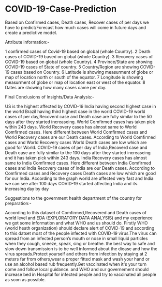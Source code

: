 # COVID-19-Case-Prediction
Based on Confirmed cases, Death cases, Recover cases of per days we have to predict/Forecast how much cases will come in future days and create a predictive model.

Attribute information:-

1	confirmed cases of Covid-19 based on global (whole Country).
2	Death cases of COVID-19 based on global (whole Country).
3	Recovery cases of COVID-19 based on global (whole Country).
4   Province/State are showing COVID-19 cases of State of country.
5   Country/Region are showing COVID-19 cases based on Country.
6   Latitude is showing measurment of globe or map of location north or south of the equator.
7   Longitude is showing measurment of globe or map of location east or west of the equator.
8   Dates are showing how many cases came per day.

Final Conclusions of Insights/Data Analysis:-

US is the highest affected by COVID-19
India having second highest case in the world
Brazil having third highest case in the world
COVID-19 world cases of per day,Recoverd case and Death case are fully similar to the 50 days after they started increaseing.
World Comfirmed cases has taken pick within 243 days.
World Recovery cases has almost same to World Comfirmed cases.
Here different between World Comfirmed cases and World Recovery cases are our Death cases.
According to World Comfirmed cases and World Recovery cases World Death cases are low which are good for World.
COVID-19 cases of per day of India,Recoverd case and Death case are fully similar to the 100 days after they started increaseing and it has taken pick within 243 days.
India Recovery cases has almost same to India Comfirmed cases.
Here different between India Comfirmed cases and India Recovery cases of India are our Death cases.
According to Comfirmed cases and Recovery cases Death cases are low which are good for our India.
According to the graph world are affected very fast and India we can see after 100 days COVID-19 started affecting India and its increasing day by day


Suggestions to the government health department of the country for preparation:-


According to this dataset of Comfirmed,Recovered and Death cases of world level and EDA (EXPLORATORY DATA ANALYSIS) and my experience we got some information and what WHO and us should do. Firstly WHO (world heath organization) should declare alert of COVID-19 and according to this datset most of the people infected with COVID-19 virus.The virus can spread from an infected person’s mouth or nose in small liquid particles when they cough, sneeze, speak, sing or breathe. the best way to safe and slow down transmission is to be well informed about the diease and how the virus spreads.Protect yourself and others from infection by staying at 2 meters far from others,wear a proper fitted mask and wash your hand or use an alcohol based rub frequently.Get vaccinated when it's your turn come and follow local guidance. and WHO and our governement should increase bed in Hospital for infected people and try to vaccinated all people as soon as possible.
